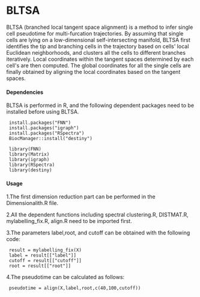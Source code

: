 # BLTSA
BLTSA (branched local tangent space alignment) is a method to infer single cell pseudotime for multi-furcation trajectories. By assuming that single cells are lying on a low-dimensional self-intersecting manifold, BLTSA first identifies the tip and branching cells in the trajectory  based on cells' local Euclidean neighborhoods, and clusters all the cells to different branches iteratively.  Local  coordinates within the tangent spaces determined by each cell's  are then computed.  The global coordinates for all the single cells  are  finally obtained by aligning the local coordinates  based on the tangent spaces. 

#### Dependencies
BLTSA is performed in R, and the following dependent packages need to be installed before using BLTSA.

     install.packages("FNN")
     install.packages("igraph")
     install.packages("RSpectra")
     BiocManager::install("destiny")
     
     library(FNN)
     library(Matrix)
     library(igraph)
     library(RSpectra)
     library(destiny)
    
#### Usage

1.The first dimension reduction part can be performed in the Dimensionalith.R file.

2.All the dependent functions including spectral clustering.R, DISTMAT.R, mylabelling_fix.R, align.R need to be imported first.

3.The parameters label,root, and cutoff can be obtained with the following code:

     result = mylabelling_fix(X)
     label = result[["label"]]
     cutoff = result[["cutoff"]]
     root = result[["root"]]
     
4.The pseudotime can be calculated as follows:

     pseudotime = align(X,label,root,c(40,100,cutoff))
